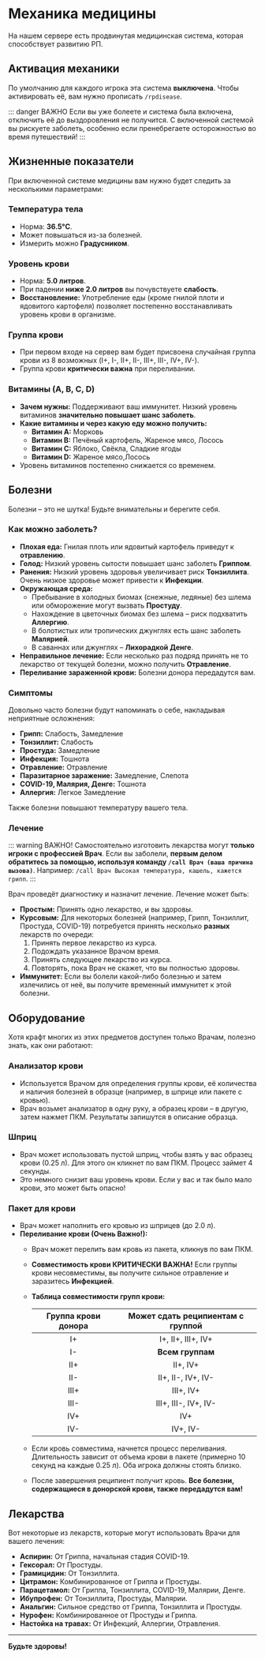 # Механика медицины

На нашем сервере есть продвинутая медицинская система, которая способствует развитию РП.

## Активация механики

По умолчанию для каждого игрока эта система **выключена**. 
Чтобы активировать её, вам нужно прописать `/rpdisease`.

::: danger ВАЖНО
Если вы уже болеете и система была включена, отключить её до выздоровления не получится.
С включенной системой вы рискуете заболеть, особенно если пренебрегаете осторожностью во время путешествий!
:::

## Жизненные показатели

При включенной системе медицины вам нужно будет следить за несколькими параметрами:

### Температура тела
*   Норма: **36.5°C**.
*   Может повышаться из-за болезней.
*   Измерить можно **Градусником**.

### Уровень крови
*   Норма: **5.0 литров**.
*   При падении **ниже 2.0 литров** вы почувствуете **слабость**.
*   **Восстановление:** Употребление еды (кроме гнилой плоти и ядовитого картофеля) позволяет постепенно восстанавливать уровень крови в организме.

### Группа крови
*   При первом входе на сервер вам будет присвоена случайная группа крови из 8 возможных (I+, I-, II+, II-, III+, III-, IV+, IV-).
*   Группа крови **критически важна** при переливании.

### Витамины (A, B, C, D)
*   **Зачем нужны:** Поддерживают ваш иммунитет. Низкий уровень витаминов **значительно повышает шанс заболеть**.
*   **Какие витамины и через какую еду можно получить:**
    *   **Витамин A:** Морковь
    *   **Витамин B:** Печёный картофель, Жареное мясо, Лосось
    *   **Витамин C:** Яблоко, Свёкла, Сладкие ягоды
    *   **Витамин D:** Жареное мясо,Лосось
*   Уровень витаминов постепенно снижается со временем.

## Болезни

Болезни – это не шутка! Будьте внимательны и берегите себя.

### Как можно заболеть?
*   **Плохая еда:** Гнилая плоть или ядовитый картофель приведут к **отравлению**.
*   **Голод:** Низкий уровень сытости повышает шанс заболеть **Гриппом**.
*   **Ранения:** Низкий уровень здоровья увеличивает риск **Тонзиллита**. Очень низкое здоровье может привести к **Инфекции**.
*   **Окружающая среда:**
    *   Пребывание в холодных биомах (снежные, ледяные) без шлема или обморожение могут вызвать **Простуду**.
    *   Нахождение в цветочных биомах без шлема – риск подхватить **Аллергию**.
    *   В болотистых или тропических джунглях есть шанс заболеть **Малярией**.
    *   В саваннах или джунглях – **Лихорадкой Денге**.
*   **Неправильное лечение:** Если несколько раз подряд принять не то лекарство от текущей болезни, можно получить **Отравление**.
*   **Переливание зараженной крови:** Болезни донора передадутся вам.

### Симптомы
Довольно часто болезни будут напоминать о себе, накладывая неприятные осложнения:
*   **Грипп:** Слабость, Замедление
*   **Тонзиллит:** Слабость
*   **Простуда:** Замедление
*   **Инфекция:** Тошнота
*   **Отравление:** Отравление
*   **Паразитарное заражение:** Замедление, Слепота
*   **COVID-19, Малярия, Денге:** Тошнота
*   **Аллергия:** Легкое Замедление

Также болезни повышают температуру вашего тела.

### Лечение

::: warning ВАЖНО!
Самостоятельно изготовить лекарства могут **только игроки с профессией Врач**.
Если вы заболели, **первым делом обратитесь за помощью, используя команду `/call Врач (ваша причина вызова)`**.
Например: `/call Врач Высокая температура, кашель, кажется грипп`.
:::

Врач проведёт диагностику и назначит лечение. Лечение может быть:
*   **Простым:** Принять одно лекарство, и вы здоровы.
*   **Курсовым:** Для некоторых болезней (например, Грипп, Тонзиллит, Простуда, COVID-19) потребуется принять несколько **разных** лекарств по очереди:
    1.  Принять первое лекарство из курса.
    2.  Подождать указанное Врачом время.
    3.  Принять следующее лекарство из курса.
    4.  Повторять, пока Врач не скажет, что вы полностью здоровы.
*   **Иммунитет:** Если вы болели какой-либо болезнью и затем излечились от неё, вы получите временный иммунитет к этой болезни.

## Оборудование

Хотя крафт многих из этих предметов доступен только Врачам, полезно знать, как они работают:

### Анализатор крови
*   Используется Врачом для определения группы крови, её количества и наличия болезней в образце (например, в шприце или пакете с кровью).
*   Врач возьмет анализатор в одну руку, а образец крови – в другую, затем нажмет ПКМ. Результаты запишутся в описание образца.

### Шприц
*   Врач может использовать пустой шприц, чтобы взять у вас образец крови (0.25 л). Для этого он кликнет по вам ПКМ. Процесс займет 4 секунды.
*   Это немного снизит ваш уровень крови. Если у вас и так было мало крови, это может быть опасно!

### Пакет для крови
*   Врач может наполнить его кровью из шприцев (до 2.0 л).
*   **Переливание крови (Очень Важно!):**
    *   Врач может перелить вам кровь из пакета, кликнув по вам ПКМ.
    *   **Совместимость крови КРИТИЧЕСКИ ВАЖНА!** Если группы крови несовместимы, вы получите сильное отравление и заразитесь **Инфекцией**.
    *   **Таблица совместимости групп крови:**

        | Группа крови донора | Может сдать реципиентам с группой |
        | :------------------: | :--------------------------------: |
        |          I+          |         I+, II+, III+, IV+         |
        |          I-          |         **Всем группам**           |
        |         II+          |             II+, IV+             |
        |         II-          |          II+, II-, IV+, IV-        |
        |         III+         |            III+, IV+             |
        |         III-         |         III+, III-, IV+, IV-       |
        |         IV+          |               IV+                |
        |         IV-          |             IV+, IV-             |

    *   Если кровь совместима, начнется процесс переливания. Длительность зависит от объема крови в пакете (примерно 10 секунд на каждые 0.25 л). Оба игрока должны стоять близко.
    *   После завершения реципиент получит кровь. **Все болезни, содержащиеся в донорской крови, также передадутся вам!**

## Лекарства

Вот некоторые из лекарств, которые могут использовать Врачи для вашего лечения:

*   **Аспирин:** От Гриппа, начальная стадия COVID-19.
*   **Гексорал:** От Простуды.
*   **Грамицидин:** От Тонзиллита.
*   **Цитрамон:** Комбинированное от Гриппа и Простуды.
*   **Парацетамол:** От Гриппа, Тонзиллита, COVID-19, Малярии, Денге.
*   **Ибупрофен:** От Тонзиллита, Простуды, Малярии.
*   **Анальгин:** Сильное средство от Гриппа, Тонзиллита и Простуды.
*   **Нурофен:** Комбинированное от Простуды и Гриппа.
*   **Настойка на травах:** От Инфекций, Аллергии, Отравления.

---

**Будьте здоровы!**